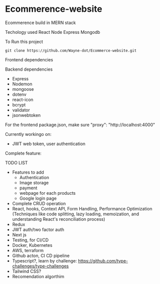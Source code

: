 # Ecommerence-website

Ecommerence build in MERN stack

Techology used
React
Node
Express
Mongodb


To Run this project
```
git clone https://github.com/Wayne-dot/Ecommerce-website.git
```

Frontend dependencies

Backend dependencies

- Express
- Nodemon
- mongoose
- dotenv
- react-icon
- bcrypt
- validator
- jsonwebtoken

For the frontend package.json, make sure
"proxy": "http://localhost:4000"

Currently workingo on:
- JWT web token, user authentication

Complete feature:


TODO LIST

- Features to add
  - Authentication
  - Image storage
  - payment
  - webpage for each products
  - Google login page
- Complete CRUD operation
- React, hooks, Context API, Form Handling, Performance Optimization (Techniques like code splitting, lazy loading, memoization, and understanding React's reconciliation process)
- Redux
- JWT auth/two factor auth
- Next js
- Testing, for CI/CD
- Docker, Kubernetes
- AWS, terraform
- Github acton, CI CD pipeline
- Typescript?, learn by challenge: https://github.com/type-challenges/type-challenges
- Tailwind CSS?
- Recomendation algorthim
